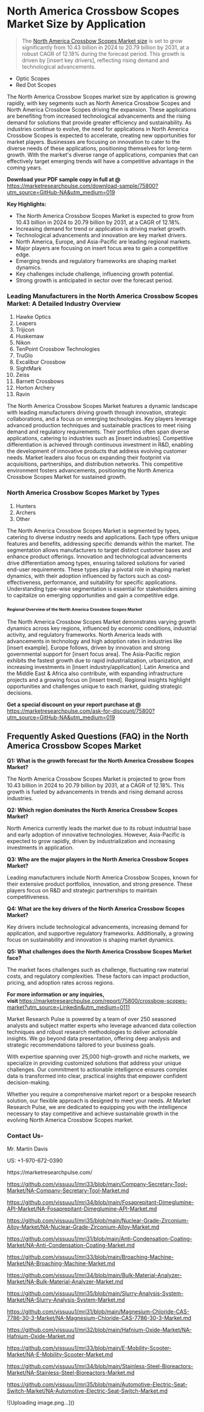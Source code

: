 <h1>North America Crossbow Scopes Market&nbsp;Size by Application</h1><blockquote><p>The <a href="https://marketresearchpulse.com/download-sample/75800?utm_source=GitHub-NA&amp;utm_medium=019">North America Crossbow Scopes Market size</a> is set to grow significantly from 10.43 billion in 2024 to 20.79 billion by 2031, at a robust CAGR of 12.18% during the forecast period. This growth is driven by [insert key drivers], reflecting rising demand and technological advancements.</p></blockquote><ul><li>Optic Scopes<li> Red Dot Scopes</li></ul><p>The North America Crossbow Scopes market size by application is growing rapidly, with key segments such as North America Crossbow Scopes and North America Crossbow Scopes driving the expansion. These applications are benefiting from increased technological advancements and the rising demand for solutions that provide greater efficiency and sustainability. As industries continue to evolve, the need for applications in North America Crossbow Scopes is expected to accelerate, creating new opportunities for market players. Businesses are focusing on innovation to cater to the diverse needs of these applications, positioning themselves for long-term growth. With the market's diverse range of applications, companies that can effectively target emerging trends will have a competitive advantage in the coming years.</p><p><strong>Download your PDF sample copy in full at @ </strong><a href="https://marketresearchpulse.com/download-sample/75800?utm_source=GitHub-NA&amp;utm_medium=019">https://marketresearchpulse.com/download-sample/75800?utm_source=GitHub-NA&amp;utm_medium=019</a></p><p><strong>Key Highlights: </strong></p><ul><li>The North America Crossbow Scopes Market is expected to grow from 10.43 billion in 2024 to 20.79 billion by 2031, at a CAGR of 12.18%.</li><li>Increasing demand for trend or application is driving market growth.</li><li>Technological advancements and innovation are key market drivers.</li><li>North America, Europe, and Asia-Pacific are leading regional markets.</li><li>Major players are focusing on insert focus area to gain a competitive edge.</li><li>Emerging trends and regulatory frameworks are shaping market dynamics.</li><li>Key challenges include challenge, influencing growth potential.</li><li>Strong growth is anticipated in sector over the forecast period.</li></ul><h3>Leading Manufacturers in the North America Crossbow Scopes Market: A Detailed Industry Overview</h3><ol><li>Hawke Optics</li><li>Leapers</li><li>Trijicon</li><li>Huskemaw</li><li>Nikon</li><li>TenPoint Crossbow Technologies</li><li>TruGlo</li><li>Excalibur Crossbow</li><li>SightMark</li><li>Zeiss</li><li>Barnett Crossbows</li><li>Horton Archery</li><li>Ravin</li></ol><div class="flex max-w-full flex-col flex-grow"><div class="min-h-8 text-message flex w-full flex-col items-end gap-2 whitespace-normal break-words [.text-message+&amp;]:mt-5" dir="auto" data-message-author-role="assistant" data-message-id="fd8432e4-4910-450d-b182-61b7bfb0a01f" data-message-model-slug="gpt-4o"><div class="flex w-full flex-col gap-1 empty:hidden first:pt-[3px]"><div class="markdown prose w-full break-words dark:prose-invert light"><p>The North America Crossbow Scopes Market features a dynamic landscape with leading manufacturers driving growth through innovation, strategic collaborations, and a focus on emerging technologies. Key players leverage advanced production techniques and sustainable practices to meet rising demand and regulatory requirements. Their portfolios often span diverse applications, catering to industries such as [insert industries]. Competitive differentiation is achieved through continuous investment in R&amp;D, enabling the development of innovative products that address evolving customer needs. Market leaders also focus on expanding their footprint via acquisitions, partnerships, and distribution networks. This competitive environment fosters advancements, positioning the North America Crossbow Scopes Market for sustained growth.</p></div></div></div></div><h3>North America Crossbow Scopes Market by Types</h3><ol><li>Hunters<li> Archers<li> Other</li></ol><div class="flex max-w-full flex-col flex-grow"><div class="min-h-8 text-message flex w-full flex-col items-end gap-2 whitespace-normal break-words [.text-message+&amp;]:mt-5" dir="auto" data-message-author-role="assistant" data-message-id="084470be-0bb7-4664-bddf-5156b4f41249" data-message-model-slug="gpt-4o-mini"><div class="flex w-full flex-col gap-1 empty:hidden first:pt-[3px]"><div class="markdown prose w-full break-words dark:prose-invert light"><p>The North America Crossbow Scopes Market is segmented by types, catering to diverse industry needs and applications. Each type offers unique features and benefits, addressing specific demands within the market. The segmentation allows manufacturers to target distinct customer bases and enhance product offerings. Innovation and technological advancements drive differentiation among types, ensuring tailored solutions for varied end-user requirements. These types play a pivotal role in shaping market dynamics, with their adoption influenced by factors such as cost-effectiveness, performance, and suitability for specific applications. Understanding type-wise segmentation is essential for stakeholders aiming to capitalize on emerging opportunities and gain a competitive edge.</p></div></div></div></div><h3><span style="font-size: 11px;">Regional Overview of the North America Crossbow Scopes Market</span></h3><div class="flex max-w-full flex-col flex-grow"><div class="min-h-8 text-message flex w-full flex-col items-end gap-2 whitespace-normal break-words [.text-message+&amp;]:mt-5" dir="auto" data-message-author-role="assistant" data-message-id="e9038762-ce64-4e30-91c9-9bd413514231" data-message-model-slug="gpt-4o-mini"><div class="flex w-full flex-col gap-1 empty:hidden first:pt-[3px]"><div class="markdown prose w-full break-words dark:prose-invert light"><p>The North America Crossbow Scopes Market demonstrates varying growth dynamics across key regions, influenced by economic conditions, industrial activity, and regulatory frameworks. North America leads with advancements in technology and high adoption rates in industries like [insert example]. Europe follows, driven by innovation and strong governmental support for [insert focus area]. The Asia-Pacific region exhibits the fastest growth due to rapid industrialization, urbanization, and increasing investments in [insert industry/application]. Latin America and the Middle East &amp; Africa also contribute, with expanding infrastructure projects and a growing focus on [insert trend]. Regional insights highlight opportunities and challenges unique to each market, guiding strategic decisions.</p></div></div></div></div><p><strong>Get a special discount on your report purchase at @ </strong><a href="https://marketresearchpulse.com/ask-for-discount/75800?utm_source=GitHub-NA&amp;utm_medium=019">https://marketresearchpulse.com/ask-for-discount/75800?utm_source=GitHub-NA&amp;utm_medium=019</a></p><h2>Frequently Asked Questions (FAQ) in the North America Crossbow Scopes Market</h2><p><strong>Q1: What is the growth forecast for the North America Crossbow Scopes Market?</strong></p><p>The North America Crossbow Scopes Market is projected to grow from 10.43 billion in 2024 to 20.79 billion by 2031, at a CAGR of 12.18%. This growth is fueled by advancements in trends and rising demand across industries.</p><p><strong>Q2: Which region dominates the North America Crossbow Scopes Market?</strong></p><p>North America currently leads the market due to its robust industrial base and early adoption of innovative technologies. However, Asia-Pacific is expected to grow rapidly, driven by industrialization and increasing investments in application.</p><p><strong>Q3: Who are the major players in the North America Crossbow Scopes Market?</strong></p><p>Leading manufacturers include North America Crossbow Scopes, known for their extensive product portfolios, innovation, and strong presence. These players focus on R&amp;D and strategic partnerships to maintain competitiveness.</p><p><strong>Q4: What are the key drivers of the North America Crossbow Scopes Market?</strong></p><p>Key drivers include technological advancements, increasing demand for application, and supportive regulatory frameworks. Additionally, a growing focus on sustainability and innovation is shaping market dynamics.</p><p><strong>Q5: What challenges does the North America Crossbow Scopes Market face?</strong></p><p>The market faces challenges such as challenge, fluctuating raw material costs, and regulatory complexities. These factors can impact production, pricing, and adoption rates across regions.</p><p><strong>For more information or any inquiries, visit&nbsp;</strong><a href="https://marketresearchpulse.com/report/75800/crossbow-scopes-market?utm_source=Linkedin&utm_medium=0111">https://marketresearchpulse.com/report/75800/crossbow-scopes-market?utm_source=Linkedin&utm_medium=0111</a></p><p>Market Research Pulse is powered by a team of over 250 seasoned analysts and subject matter experts who leverage advanced data collection techniques and robust research methodologies to deliver actionable insights. We go beyond data presentation, offering deep analysis and strategic recommendations tailored to your business goals.</p><p>With expertise spanning over 25,000 high-growth and niche markets, we specialize in providing customized solutions that address your unique challenges. Our commitment to actionable intelligence ensures complex data is transformed into clear, practical insights that empower confident decision-making.</p><p>Whether you require a comprehensive market report or a bespoke research solution, our flexible approach is designed to meet your needs. At Market Research Pulse, we are dedicated to equipping you with the intelligence necessary to stay competitive and achieve sustainable growth in the evolving North America Crossbow Scopes market.</p><h3><strong>Contact Us-</strong></h3><p>Mr. Martin Davis</p><p>US: +1-970-672-0390</p><p>https://marketresearchpulse.com/</p><p><a href="https://github.com/vissuuu1/mri33/blob/main/Company-Secretary-Tool-Market/NA-Company-Secretary-Tool-Market.md">https://github.com/vissuuu1/mri33/blob/main/Company-Secretary-Tool-Market/NA-Company-Secretary-Tool-Market.md</a></p><p><a href="https://github.com/vissuuu1/mri34/blob/main/Fosaprepitant-Dimeglumine-API-Market/NA-Fosaprepitant-Dimeglumine-API-Market.md">https://github.com/vissuuu1/mri34/blob/main/Fosaprepitant-Dimeglumine-API-Market/NA-Fosaprepitant-Dimeglumine-API-Market.md</a></p><p><a href="https://github.com/vissuuu1/mri35/blob/main/Nuclear-Grade-Zirconium-Alloy-Market/NA-Nuclear-Grade-Zirconium-Alloy-Market.md">https://github.com/vissuuu1/mri35/blob/main/Nuclear-Grade-Zirconium-Alloy-Market/NA-Nuclear-Grade-Zirconium-Alloy-Market.md</a></p><p><a href="https://github.com/vissuuu1/mri31/blob/main/Anti-Condensation-Coating-Market/NA-Anti-Condensation-Coating-Market.md">https://github.com/vissuuu1/mri31/blob/main/Anti-Condensation-Coating-Market/NA-Anti-Condensation-Coating-Market.md</a></p><p><a href="https://github.com/vissuuu1/mri33/blob/main/Broaching-Machine-Market/NA-Broaching-Machine-Market.md">https://github.com/vissuuu1/mri33/blob/main/Broaching-Machine-Market/NA-Broaching-Machine-Market.md</a></p><p><a href="https://github.com/vissuuu1/mri34/blob/main/Bulk-Material-Analyzer-Market/NA-Bulk-Material-Analyzer-Market.md">https://github.com/vissuuu1/mri34/blob/main/Bulk-Material-Analyzer-Market/NA-Bulk-Material-Analyzer-Market.md</a></p><p><a href="https://github.com/vissuuu1/mri35/blob/main/Slurry-Analysis-System-Market/NA-Slurry-Analysis-System-Market.md">https://github.com/vissuuu1/mri35/blob/main/Slurry-Analysis-System-Market/NA-Slurry-Analysis-System-Market.md</a></p><p><a href="https://github.com/vissuuu1/mri31/blob/main/Magnesium-Chloride-CAS-7786-30-3-Market/NA-Magnesium-Chloride-CAS-7786-30-3-Market.md">https://github.com/vissuuu1/mri31/blob/main/Magnesium-Chloride-CAS-7786-30-3-Market/NA-Magnesium-Chloride-CAS-7786-30-3-Market.md</a></p><p><a href="https://github.com/vissuuu1/mri32/blob/main/Hafnium-Oxide-Market/NA-Hafnium-Oxide-Market.md">https://github.com/vissuuu1/mri32/blob/main/Hafnium-Oxide-Market/NA-Hafnium-Oxide-Market.md</a></p><p><a href="https://github.com/vissuuu1/mri33/blob/main/E-Mobility-Scooter-Market/NA-E-Mobility-Scooter-Market.md">https://github.com/vissuuu1/mri33/blob/main/E-Mobility-Scooter-Market/NA-E-Mobility-Scooter-Market.md</a></p><p><a href="https://github.com/vissuuu1/mri34/blob/main/Stainless-Steel-Bioreactors-Market/NA-Stainless-Steel-Bioreactors-Market.md">https://github.com/vissuuu1/mri34/blob/main/Stainless-Steel-Bioreactors-Market/NA-Stainless-Steel-Bioreactors-Market.md</a></p><p><a href="https://github.com/vissuuu1/mri35/blob/main/Automotive-Electric-Seat-Switch-Market/NA-Automotive-Electric-Seat-Switch-Market.md">https://github.com/vissuuu1/mri35/blob/main/Automotive-Electric-Seat-Switch-Market/NA-Automotive-Electric-Seat-Switch-Market.md</a></p>
![Uploading image.png…]()
